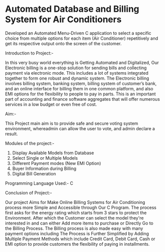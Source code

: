 # Automated Database and Billing System for Air Conditioners
Developed an Automated Menu-Driven C application to select a specific choice from multiple options for each item (Air Conditioner) repetitively and get its respective output onto the screen of the customer.

Introduction to Project:-

In this very busy world everything is Getting Automated and Digitalized, Our Electronic billing is a one-stop solution for sending bills and collecting payment via electronic mode. This includes a lot of systems integrated together to form one robust and dynamic system. The Electronic billing involves billing system, banking system, billing system of customer’s bank, and an online interface for billing them in one common platform, and also EMI options for the flexibility to people to pay in parts. This is an important part of accounting and finance software aggregates that will offer numerous services in a low budget or even free of cost.

Aim:-

This Project main aim is to provide safe and secure voting system environment, whereadmin can allow the user to vote, and admin declare a result.

Modules of the project:-

1) Display Available Models from Database
2) Select Single or Multiple Models
3) Different Payment modes (New EMI Option)
4) Buyer Information during Billing
5) Digital Bill Generation

Programming Language Used:- C

Conclusion of Project:-

Our project Aims for Make Online Billing Systems for Air Conditioning process more Simple and Accessible through Our C Program.
The process first asks for the energy rating which starts from 3 stars to protect the Environment. After which the Customer can select the model they're interested in and can either Add more items to purchase or Directly Go to the Billing Process. The Billing process is also made easy with many payment options including The Process is Further Simplified by Adding Multiple Payment Methods which include Credit Card, Debit Card, Cash or EMI option to provide customers the flexibility of paying in installments.
